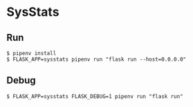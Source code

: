 # SysStats

## Run

```
$ pipenv install
$ FLASK_APP=sysstats pipenv run "flask run --host=0.0.0.0"
```

## Debug

```
$ FLASK_APP=sysstats FLASK_DEBUG=1 pipenv run "flask run"
```
